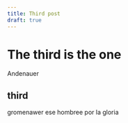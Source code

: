 ```yaml
---
title: Third post
draft: true
---
```


# The third is the one

Andenauer

## third

gromenawer ese hombree por la gloria
